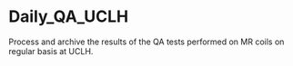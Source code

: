 # Daily_QA_UCLH
Process and archive the results of the QA tests performed on MR coils on regular basis at UCLH.
